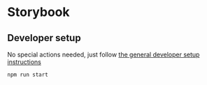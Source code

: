 # Storybook

## Developer setup

No special actions needed, just follow [the general developer setup instructions](../../README.md#developer-setup-instructions)

```
npm run start
```
